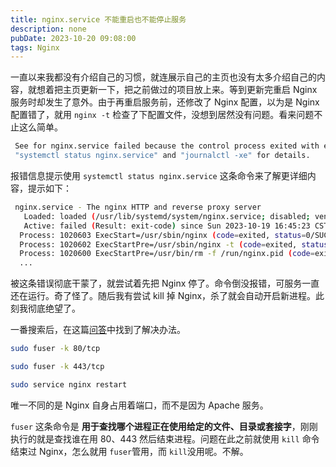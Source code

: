 ```yaml
---
title: nginx.service 不能重启也不能停止服务
description: none
pubDate: 2023-10-20 09:08:00 
tags: Nginx 
---
```


一直以来我都没有介绍自己的习惯，就连展示自己的主页也没有太多介绍自己的内容，就想着把主页更新一下，把之前做过的项目放上来。等到更新完重启 Nginx 服务时却发生了意外。由于再重启服务前，还修改了 Nginx 配置，以为是 Nginx 配置错了，就用 `nginx -t` 检查了下配置文件，没想到居然没有问题。看来问题不止这么简单。
```sh
 See for nginx.service failed because the control process exited with error code.
 "systemctl status nginx.service" and "journalctl -xe" for details.
```
报错信息提示使用 `systemctl status nginx.service` 这条命令来了解更详细内容，提示如下：
```sh
 nginx.service - The nginx HTTP and reverse proxy server
   Loaded: loaded (/usr/lib/systemd/system/nginx.service; disabled; vendor preset: disabled)
   Active: failed (Result: exit-code) since Sun 2023-10-19 16:45:23 CST; 36s ago
  Process: 1020603 ExecStart=/usr/sbin/nginx (code=exited, status=0/SUCCESS)
  Process: 1020602 ExecStartPre=/usr/sbin/nginx -t (code=exited, status=0/SUCCESS)
  Process: 1020600 ExecStartPre=/usr/bin/rm -f /run/nginx.pid (code=exited, status=0/SUCCESS)
  ...
```
被这条错误彻底干蒙了，就尝试着先把 Nginx 停了。命令倒没报错，可服务一直还在运行。奇了怪了。随后我有尝试 kill 掉 Nginx，杀了就会自动开启新进程。此刻我彻底绝望了。

一番搜索后，在这篇[问答](https://stackoverflow.com/questions/35868976/nginx-service-failed-because-the-control-process-exited)中找到了解决办法。

```sh
sudo fuser -k 80/tcp

sudo fuser -k 443/tcp

sudo service nginx restart
```
唯一不同的是 Nginx 自身占用着端口，而不是因为 Apache 服务。

`fuser` 这条命令是 **用于查找哪个进程正在使用给定的文件、目录或套接字**，刚刚执行的就是查找谁在用 80、443 然后结束进程。问题在此之前就使用 `kill` 命令结束过 Nginx，怎么就用 `fuser`管用，而 `kill`没用呢。不解。


